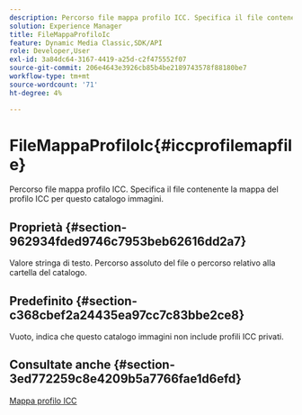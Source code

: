 ```yaml
---
description: Percorso file mappa profilo ICC. Specifica il file contenente la mappa del profilo ICC per questo catalogo immagini.
solution: Experience Manager
title: FileMappaProfiloIc
feature: Dynamic Media Classic,SDK/API
role: Developer,User
exl-id: 3a84dc64-3167-4419-a25d-c2f475552f07
source-git-commit: 206e4643e3926cb85b4be2189743578f88180be7
workflow-type: tm+mt
source-wordcount: '71'
ht-degree: 4%

---
```


# FileMappaProfiloIc{#iccprofilemapfile}

Percorso file mappa profilo ICC. Specifica il file contenente la mappa del profilo ICC per questo catalogo immagini.

## Proprietà {#section-962934fded9746c7953beb62616dd2a7}

Valore stringa di testo. Percorso assoluto del file o percorso relativo alla cartella del catalogo.

## Predefinito {#section-c368cbef2a24435ea97cc7c83bbe2ce8}

Vuoto, indica che questo catalogo immagini non include profili ICC privati.

## Consultate anche {#section-3ed772259c8e4209b5a7766fae1d6efd}

[Mappa profilo ICC](../../../../../is-api/image-catalog/image-serving-api-ref/c-image-catalog-reference/c-icc-profile-map-reference/c-icc-profile-map-reference.md#concept-57b9148ce55249cd825cb7ee19ed057c)
